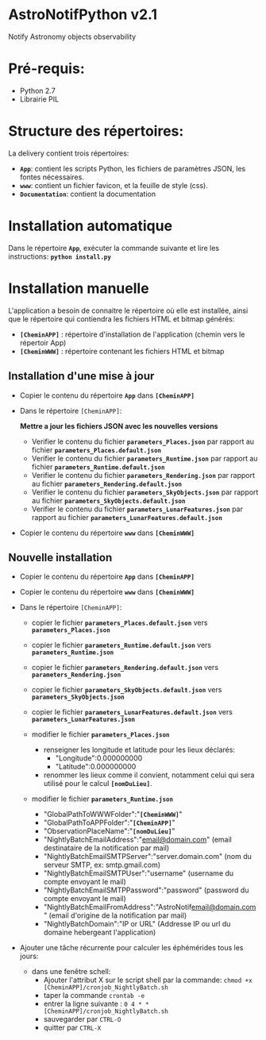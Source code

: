 # AstroNotifPython v2.1
Notify Astronomy objects observability

# Pré-requis:
 - Python 2.7
 - Librairie PIL

# Structure des répertoires:
 La delivery contient trois répertoires:
 - **`App`**: contient les scripts Python, les fichiers de paramètres JSON, les fontes nécessaires.
 - **`www`**: contient un fichier favicon, et la feuille de style (css).
 - **`Documentation`**: contient la documentation

# Installation automatique
Dans le répertoire **`App`**, exécuter la commande suivante et lire les instructions:
**`python install.py`**


# Installation manuelle
L'application a besoin de connaitre le répertoire où elle est installée, ainsi que le répertoire qui contiendra les fichiers HTML et bitmap générés:
 - **`[CheminAPP]`** : répertoire d'installation de l'application (chemin vers le répertoir App)
 - **`[CheminWWW]`** : répertoire contenant les fichiers HTML et bitmap


## Installation d'une mise à jour

 - Copier le contenu du répertoire **`App`** dans **`[CheminAPP]`**

 - Dans le répertoire `[CheminAPP]`:
 
   **Mettre a jour les fichiers JSON avec les nouvelles versions**

   - Verifier le contenu du fichier **`parameters_Places.json`** par rapport au fichier **`parameters_Places.default.json`** 
   - Verifier le contenu du fichier **`parameters_Runtime.json`** par rapport au fichier **`parameters_Runtime.default.json`** 
   - Verifier le contenu du fichier **`parameters_Rendering.json`** par rapport au fichier **`parameters_Rendering.default.json`** 
   - Verifier le contenu du fichier **`parameters_SkyObjects.json`** par rapport au fichier **`parameters_SkyObjects.default.json`** 
   - Verifier le contenu du fichier **`parameters_LunarFeatures.json`** par rapport au fichier **`parameters_LunarFeatures.default.json`** 

 - Copier le contenu du répertoire **`www`** dans **`[CheminWWW]`**


## Nouvelle installation

 - Copier le contenu du répertoire **`App`** dans **`[CheminAPP]`**

 - Copier le contenu du répertoire **`www`** dans **`[CheminWWW]`**

 - Dans le répertoire `[CheminAPP]`:

   - copier le fichier **`parameters_Places.default.json`** vers **`parameters_Places.json`**
   - copier le fichier **`parameters_Runtime.default.json`** vers **`parameters_Runtime.json`**
   - copier le fichier **`parameters_Rendering.default.json`** vers **`parameters_Rendering.json`**
   - copier le fichier **`parameters_SkyObjects.default.json`** vers **`parameters_SkyObjects.json`**
   - copier le fichier **`parameters_LunarFeatures.default.json`** vers **`parameters_LunarFeatures.json`**
   
   - modifier le fichier **`parameters_Places.json`**
     - renseigner les longitude et latitude pour les lieux déclarés:
       - "Longitude":0.000000000
       - "Latitude":0.000000000 
     - renommer les lieux comme il convient, notamment celui qui sera utilisé pour le calcul **`[nomDuLieu]`**.
    
   - modifier le fichier **`parameters_Runtime.json`**
     - "GlobalPathToWWWFolder":"**`[CheminWWW]`**"
     - "GlobalPathToAPPFolder":"**`[CheminAPP]`**"
     - "ObservationPlaceName":"**`[nomDuLieu]`**"
     - "NightlyBatchEmailAddress":"email@domain.com"   (email destinataire de la notification par mail)
     - "NightlyBatchEmailSMTPServer":"server.domain.com"  (nom du serveur SMTP, ex: smtp.gmail.com)
     - "NightlyBatchEmailSMTPUser":"username"  (username du compte envoyant le mail)
     - "NightlyBatchEmailSMTPPassword":"password"  (password du compte envoyant le mail)
     - "NightlyBatchEmailFromAddress":"AstroNotif<email@domain.com>"   (email d'origine de la notification par mail)
     - "NightlyBatchDomain":"IP or URL"   (Addresse IP ou url du domaine hebergeant l'application)

 - Ajouter une tâche récurrente pour calculer les éphémérides tous les jours:
 
   - dans une fenêtre schell:
     - Ajouter l'attribut X sur le script shell par la commande:
         `chmod +x [CheminAPP]/cronjob_NightlyBatch.sh`
     - taper la commande `crontab -e`
     - entrer la ligne suivante :
        `0 4 * * [CheminAPP]/cronjob_NightlyBatch.sh`
     - sauvegarder par `CTRL-O`
     - quitter par `CTRL-X`
